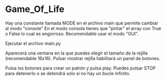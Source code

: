 # Game_Of_Life
Hay una constante llamada MODE en el archivo main que permite cambiar al modo "console"
En el modo consola tienes que "pintar" el array con True o False lo cual es engorroso. Recomendable usar el modo "GUI".

Ejecutar el archivo main.py

Aparecerá una ventana en la que puedes elegir el tamaño de la rejilla (recomendable 16x16).
Pulsar mostrar rejilla habilitará un panel de botones.

Pulsa los botones para crear un patrón y pulsa play. Puedes pulsar STOP para detenerlo o se detendrá solo si no hay un bucle infinito.
